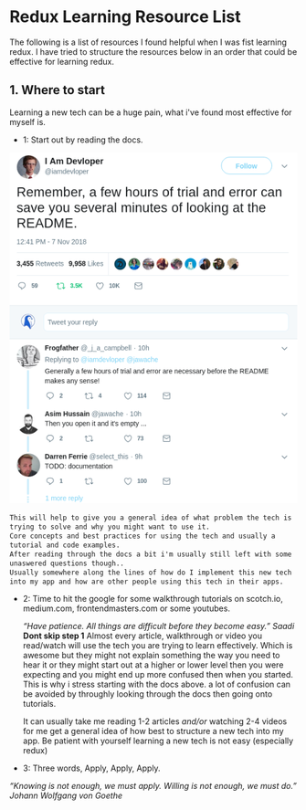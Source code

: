 # Redux Learning Resource List

The following is a list of resources I found helpful when I was fist learning redux.
I have tried to structure the resources below in an order that could be effective for learning redux.

## 1. Where to start

Learning a new tech can be a huge pain, what i've found most effective for myself is.

* 1: Start out by reading the docs.

![1-Why the docs](./imgs/docmeme.png)

    This will help to give you a general idea of what problem the tech is trying to solve and why you might want to use it.
    Core concepts and best practices for using the tech and usually a tutorial and code examples.
    After reading through the docs a bit i'm usually still left with some unaswered questions though..
    Usually somewhere along the lines of how do I implement this new tech into my app and how are other people using this tech in their apps.

* 2: Time to hit the google for some walkthrough tutorials on scotch.io, medium.com, frontendmasters.com or some youtubes.

    _“Have patience. All things are difficult before they become easy.” Saadi_
    __Dont skip step 1__ Almost every article, walkthrough or video you read/watch will use the tech you are trying to learn effectively.
    Which is awesome but they might not explain something the way you need to hear it or they might start out at a higher or lower level then you were
    expecting and you might end up more confused then when you started. This is why i stress starting with the docs above. 
    a lot of confusion can be avoided by throughly looking through the docs then going onto tutorials.

    It can usually take me reading 1-2 articles _and/or_ watching 2-4 videos for me get a general idea of how best to structure a new tech into my app.
    Be patient with yourself learning a new tech is not easy (especially redux)

* 3: Three words, Apply, Apply, Apply.

_“Knowing is not enough, we must apply. Willing is not enough, we must do.” Johann Wolfgang von Goethe_